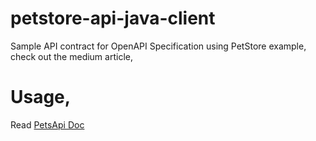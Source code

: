 # petstore-api-java-client

Sample API contract for OpenAPI Specification using PetStore example, check out the medium article, 

# Usage, 

Read [PetsApi Doc](https://github.com/ramesh-dev/petstore-demo-api/blob/master/docs/PetsApi.md)